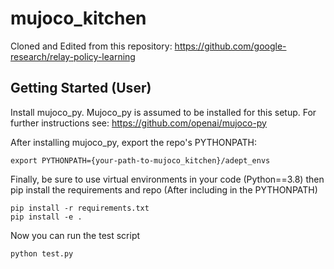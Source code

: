 # mujoco_kitchen

Cloned and Edited from this repository: https://github.com/google-research/relay-policy-learning

## Getting Started (User)

Install mujoco_py. Mujoco_py is assumed to be installed for this setup. For further instructions see: https://github.com/openai/mujoco-py

After installing mujoco_py, export the repo's PYTHONPATH:

```
export PYTHONPATH={your-path-to-mujoco_kitchen}/adept_envs
```

Finally, be sure to use virtual environments in your code (Python==3.8) then pip install the requirements and repo (After including in the PYTHONPATH)

```
pip install -r requirements.txt
pip install -e .
```

Now you can run the test script

```
python test.py
```

